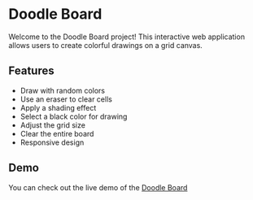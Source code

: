 # Doodle Board

Welcome to the Doodle Board project! This interactive web application allows users to create colorful drawings on a grid canvas.

## Features

- Draw with random colors
- Use an eraser to clear cells
- Apply a shading effect
- Select a black color for drawing
- Adjust the grid size
- Clear the entire board
- Responsive design

## Demo

You can check out the live demo of the [Doodle Board](https://headlessnode.github.io/Doodle-board/)
